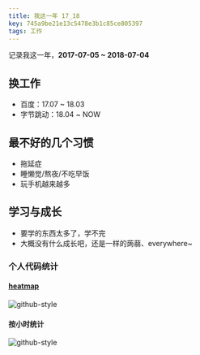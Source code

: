 ```yaml
---
title: 我这一年 17_18
key: 745a9be21e13c5478e3b1c85ce805397
tags: 工作
---
```


记录我这一年，**2017-07-05 ~ 2018-07-04**

<!--more-->

## 换工作

- 百度：17.07 ~ 18.03
- 字节跳动：18.04 ~ NOW

## 最不好的几个习惯

- 拖延症
- 睡懒觉/熬夜/不吃早饭
- 玩手机越来越多

## 学习与成长

- 要学的东西太多了，学不完
- 大概没有什么成长吧，还是一样的蒟蒻、everywhere~

### 个人代码统计

#### [heatmap](https://github.com/kevinsqi/react-calendar-heatmap)

![github-style](https://hate13-blog-1251885630.cos.ap-chengdu.myqcloud.com/2017-code-github-style.png)

#### 按小时统计

![github-style](https://hate13-blog-1251885630.cos.ap-chengdu.myqcloud.com/2017-code-hour.png)

